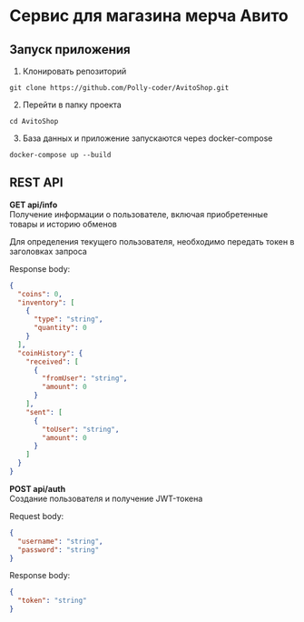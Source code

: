 # Сервис для магазина мерча Авито

## Запуск приложения
1. Клонировать репозиторий
```
git clone https://github.com/Polly-coder/AvitoShop.git
```
2. Перейти в папку проекта
```
cd AvitoShop
```
3. База данных и приложение запускаются через docker-compose
```
docker-compose up --build
```


## REST API

**GET api/info**  
Получение информации о пользователе, включая приобретенные товары и историю обменов  

Для определения текущего пользователя, необходимо передать токен в заголовках запроса  

Response body:
```json
{
  "coins": 0,
  "inventory": [
    {
      "type": "string",
      "quantity": 0
    }
  ],
  "coinHistory": {
    "received": [
      {
        "fromUser": "string",
        "amount": 0
      }
    ],
    "sent": [
      {
        "toUser": "string",
        "amount": 0
      }
    ]
  }
}
```
**POST api/auth**  
Создание пользователя и получение JWT-токена  

Request body:
```json
{
  "username": "string",
  "password": "string"
}
```
Response body:
```json
{
  "token": "string"
}
```
